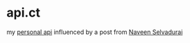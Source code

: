 api.ct
======
my <a href="https://naveen.blog/2013/05/a-personal-api" target="_blank">personal api</a> influenced by a post from <a href="https://naveen.blog/2013/05/a-personal-api" target="_blank">Naveen Selvadurai</a>